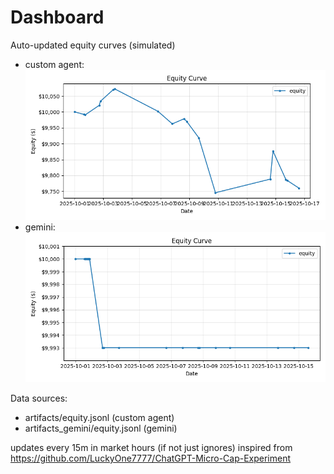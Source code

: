 # Dashboard

Auto-updated equity curves (simulated)

- custom agent: ![Equity Curve](artifacts/equity.png?v=c197cef)
- gemini: ![Equity Curve (Gemini)](artifacts_gemini/equity.png?v=c197cef)

Data sources:
- artifacts/equity.jsonl (custom agent)
- artifacts_gemini/equity.jsonl (gemini)

updates every 15m in market hours (if not just ignores)
inspired from https://github.com/LuckyOne7777/ChatGPT-Micro-Cap-Experiment